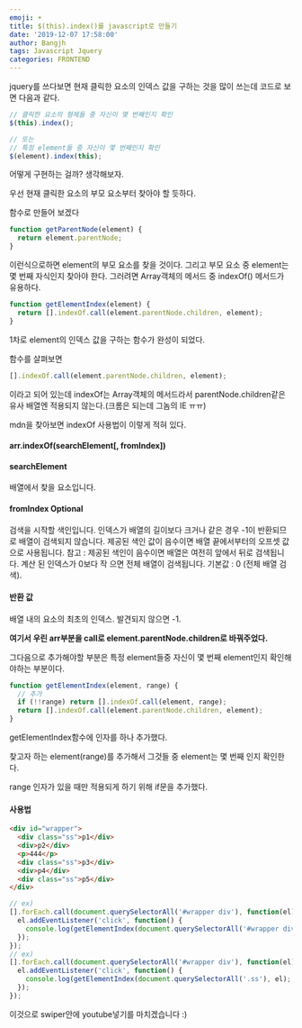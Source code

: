 ```yaml
---
emoji: ☀️
title: $(this).index()를 javascript로 만들기
date: '2019-12-07 17:58:00'
author: Bangjh
tags: Javascript Jquery
categories: FRONTEND
---
```


jquery를 쓰다보면 현재 클릭한 요소의 인덱스 값을 구하는 것을 많이 쓰는데 코드로 보면 다음과 같다.

```javascript
// 클릭한 요소의 형제들 중 자신이 몇 번째인지 확인
$(this).index();

// 또는
// 특정 element들 중 자신이 몇 번째인지 확인
$(element).index(this);
```

어떻게 구현하는 걸까? 생각해보자.

우선 현재 클릭한 요소의 부모 요소부터 찾아야 할 듯하다.

함수로 만들어 보겠다


```javascript
function getParentNode(element) {
  return element.parentNode;
}
```

이런식으로하면 element의 부모 요소를 찾을 것이다.
그리고 부모 요소 중 element는 몇 번째 자식인지 찾아야 한다.
그러려면 Array객체의 메서드 중 indexOf() 메서드가 유용하다.

```javascript
function getElementIndex(element) {
  return [].indexOf.call(element.parentNode.children, element);
}
```

1차로 element의 인덱스 값을 구하는 함수가 완성이 되었다.

함수를 살펴보면

```javascript
[].indexOf.call(element.parentNode.children, element);
```

이라고 되어 있는데 indexOf는 Array객체의 메서드라서 parentNode.children같은 유사 배열엔 적용되지 않는다.(크롬은 되는데 그놈의 IE ㅠㅠ)

mdn을 찾아보면 indexOf 사용법이 이렇게 적혀 있다.

#### arr.indexOf(searchElement[, fromIndex])

#### searchElement

배열에서 찾을 요소입니다.

#### fromIndex Optional

검색을 시작할 색인입니다. 인덱스가 배열의 길이보다 크거나 같은 경우 -1이 반환되므로 배열이 검색되지 않습니다. 제공된 색인 값이 음수이면 배열 끝에서부터의 오프셋 값으로 사용됩니다. 참고 : 제공된 색인이 음수이면 배열은 여전히 앞에서 뒤로 검색됩니다. 계산 된 인덱스가 0보다 작 으면 전체 배열이 검색됩니다. 기본값 : 0 (전체 배열 검색).

#### 반환 값

배열 내의 요소의 최초의 인덱스. 발견되지 않으면 -1.

**여기서 우린 arr부분을 call로 element.parentNode.children로 바꿔주었다.**


그다음으로 추가해야할 부분은 특정 element들중 자신이 몇 번째 element인지 확인해야하는 부분이다.

```javascript
function getElementIndex(element, range) {
  // 추가
  if (!!range) return [].indexOf.call(element, range);
  return [].indexOf.call(element.parentNode.children, element);
}
```

getElementIndex함수에 인자를 하나 추가했다.

찾고자 하는 element(range)를 추가해서 그것들 중 element는 몇 번째 인지 확인한다.

range 인자가 있을 때만 적용되게 하기 위해 if문을 추가했다.

#### 사용법

```html
<div id="wrapper">
  <div class="ss">p1</div>
  <div>p2</div>
  <p>444</p>
  <div class="ss">p3</div>
  <div>p4</div>
  <div class="ss">p5</div>
</div>
```

```javascript
// ex)
[].forEach.call(document.querySelectorAll('#wrapper div'), function(el) {
  el.addEventListener('click', function() {
    console.log(getElementIndex(document.querySelectorAll('#wrapper div'), el));
  });
});
// ex)
[].forEach.call(document.querySelectorAll('#wrapper div'), function(el) {
  el.addEventListener('click', function() {
    console.log(getElementIndex(document.querySelectorAll('.ss'), el);
  });
});

```


이것으로 swiper안에 youtube넣기를 마치겠습니다 :)



```toc

```
